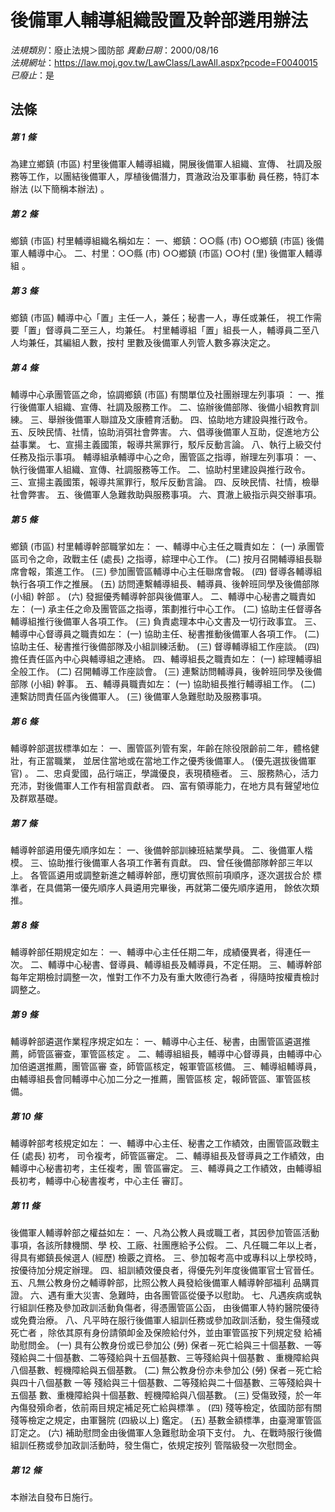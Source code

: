 # 後備軍人輔導組織設置及幹部遴用辦法

*法規類別*：廢止法規＞國防部
*異動日期*：2000/08/16  
*法規網址*：https://law.moj.gov.tw/LawClass/LawAll.aspx?pcode=F0040015
*已廢止*：是


## 法條
##### 第 1 條
為建立鄉鎮 (市區) 村里後備軍人輔導組織，開展後備軍人組織、宣傳、
社調及服務等工作，以團結後備軍人，厚植後備潛力，貫澈政治及軍事動
員任務，特訂本辦法 (以下簡稱本辦法) 。

##### 第 2 條
鄉鎮 (市區) 村里輔導組織名稱如左：
一、鄉鎮：○○縣 (市) ○○鄉鎮 (市區) 後備軍人輔導中心。
二、村里：○○縣 (市) ○○鄉鎮 (市區) ○○村 (里) 後備軍人輔導組
    。


##### 第 3 條
鄉鎮 (市區) 輔導中心「置」主任一人，兼任；秘書一人，專任或兼任，
視工作需要「置」督導員二至三人，均兼任。
村里輔導組「置」組長一人，輔導員二至八人均兼任，其編組人數，按村
里數及後備軍人列管人數多寡決定之。

##### 第 4 條
輔導中心承團管區之命，協調鄉鎮 (市區) 有關單位及社團辦理左列事項
：
一、推行後備軍人組織、宣傳、社調及服務工作。
二、協辦後備部隊、後備小組教育訓練。
三、舉辦後備軍人聯誼及文康體育活動。
四、協助地方建設與推行政令。
五、反映民情、社情，協助消弭社會弊害。
六、倡導後備軍人互助，促進地方公益事業。
七、宣揚主義國策，報導共黨罪行，駁斥反動言論。
八、執行上級交付任務及指示事項。
輔導組承輔導中心之命，團管區之指導，辦理左列事項：
一、執行後備軍人組織、宣傳、社調服務等工作。
二、協助村里建設與推行政令。
三、宣揚主義國策，報導共黨罪行，駁斥反動言論。
四、反映民情、社情，檢舉社會弊害。
五、後備軍人急難救助與服務事項。
六、貫澈上級指示與交辦事項。


##### 第 5 條
鄉鎮 (市區) 村里輔導幹部職掌如左：
一、輔導中心主任之職責如左：
 (一) 承團管區司令之命，政戰主任 (處長) 之指導，綜理中心工作。
 (二) 按月召開輔導組長聯席會報，策進工作。
 (三) 參加團管區輔導中心主任聯席會報。
 (四) 督導各輔導組執行各項工作之推展。
 (五) 訪問連繫輔導組長、輔導員、後幹班同學及後備部隊 (小組) 幹部
      。
 (六) 發掘優秀輔導幹部與後備軍人。
二、輔導中心秘書之職責如左：
 (一) 承主任之命及團管區之指導，策劃推行中心工作。
 (二) 協助主任督導各輔導組推行後備軍人各項工作。
 (三) 負責處理本中心文書及一切行政事宜。
三、輔導中心督導員之職責如左：
 (一) 協助主任、秘書推動後備軍人各項工作。
 (二) 協助主任、秘書推行後備部隊及小組訓練活動。
 (三) 督導輔導組工作座談。
 (四) 擔任責任區內中心與輔導組之連絡。
四、輔導組長之職責如左：
 (一) 綜理輔導組全般工作。
 (二) 召開輔導工作座談會。
 (三) 連繫訪問輔導員，後幹班同學及後備部隊 (小組) 幹事。
五、輔導員職責如左：
 (一) 協助組長推行輔導組工作。
 (二) 連繫訪問責任區內後備軍人。
 (三) 後備軍人急難慰助及服務事項。


##### 第 6 條
輔導幹部選拔標準如左：
一、團管區列管有案，年齡在除役限齡前二年，體格健壯，有正當職業，
    並居住當地或在當地工作之優秀後備軍人。 (優先選拔後備軍官) 。
二、忠貞愛國，品行端正，學識優良，表現積極者。
三、服務熱心，活力充沛，對後備軍人工作有相當貢獻者。
四、富有領導能力，在地方具有聲望地位及群眾基礎。


##### 第 7 條
輔導幹部遴用優先順序如左：
一、後備幹部訓練班結業學員。
二、後備軍人楷模。
三、協助推行後備軍人各項工作著有貢獻。
四、曾任後備部隊幹部三年以上。
各管區遴用或調整新進之輔導幹部，應切實依照前項順序，逐次選拔合於
標準者，在具備第一優先順序人員遴用完畢後，再就第二優先順序遴用，
餘依次類推。


##### 第 8 條
輔導幹部任期規定如左：
一、輔導中心主任任期二年，成績優異者，得連任一次。
二、輔導中心秘書、督導員、輔導組長及輔導員，不定任期。
三、輔導幹部每年定期檢討調整一次，惟對工作不力及有重大敗德行為者
    ，得隨時按權責檢討調整之。


##### 第 9 條
輔導幹部遴選作業程序規定如左：
一、輔導中心主任、秘書，由團管區遴選推薦，師管區審查，軍管區核定
    。
二、輔導組組長，輔導中心督導員，由輔導中心加倍遴選推薦，團管區審
    查，師管區核定，報軍管區核備。
三、輔導組輔導員，由輔導組長會同輔導中心加二分之一推薦，團管區核
    定，報師管區、軍管區核備。


##### 第 10 條
輔導幹部考核規定如左：
一、輔導中心主任、秘書之工作績效，由團管區政戰主任 (處長) 初考，
    司令複考，師管區審定。
二、輔導組長及督導員之工作績效，由輔導中心秘書初考，主任複考，團
    管區審定。
三、輔導員之工作績效，由輔導組長初考，輔導中心秘書複考，中心主任
    審訂。


##### 第 11 條
後備軍人輔導幹部之權益如左：
一、凡為公教人員或職工者，其因參加管區活動事項，各該所隸機關、學
    校、工廠、社團應給予公假。
二、凡任職二年以上者，得具有鄉鎮長候選人 (經歷) 檢覈之資格。
三、參加報考高中或專科以上學校時，按優待加分規定辦理。
四、組訓績效優良者，得優先列年度後備軍官士官晉任。
五、凡無公教身份之輔導幹部，比照公教人員發給後備軍人輔導幹部福利
    品購買證。
六、遇有重大災害、急難時，由各團管區從優予以慰助。
七、凡遇疾病或執行組訓任務及參加政訓活動負傷者，得憑團管區公函，
    由後備軍人特約醫院優待或免費治療。
八、凡平時在服行後備軍人組訓任務或參加政訓活動，發生傷殘或死亡者
    ，除依其原有身份請領卹金及保險給付外，並由軍管區按下列規定發
    給補助慰問金。
 (一) 具有公教身份或已參加公 (勞) 保者－死亡給與三十個基數、一等
      殘給與二十個基數、二等殘給與十五個基數、三等殘給與十個基數
      、重機障給與八個基數、輕機障給與五個基數。
 (二) 無公教身份亦未參加公 (勞) 保者－死亡給與四十八個基數  一等
      殘給與三十個基數、二等殘給與二十個基數、三等殘給與十五個基
      數、重機障給與十個基數、輕機障給與八個基數。
 (三) 受傷致殘，於一年內傷發殞命者，依前兩目規定補足死亡給與標準
      。
 (四) 殘等檢定，依國防部有關殘等檢定之規定，由軍醫院 (四級以上)
      鑑定。
 (五) 基數金額標準，由臺灣軍管區訂定之。
 (六) 補助慰問金由後備軍人急難慰助金項下支付。
九、在戰時服行後備組訓任務或參加政訓活動時，發生傷亡，依規定按列
    管階級發一次慰問金。


##### 第 12 條
本辦法自發布日施行。


